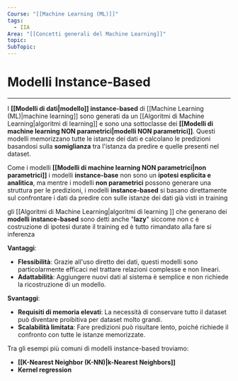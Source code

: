 ```yaml
---
Course: "[[Machine Learning (ML)]]"
tags:
  - IIA
Area: "[[Concetti generali del Machine Learning]]"
topic: 
SubTopic:
---
```

# Modelli Instance-Based
---
I __[[Modelli di dati|modello]] instance-based__ di [[Machine Learning (ML)|machine learning]] sono generati da un [[Algoritmi di Machine Learning|algoritmi di learning]] e sono una sottoclasse dei  __[[Modelli di machine learning NON parametrici|modelli NON parametrici]]__.  Questi modelli memorizzano tutte le istanze dei dati e calcolano le predizioni basandosi sulla __somiglianza__ tra l'istanza da predire e quelle presenti nel dataset.

Come i modelli __[[Modelli di machine learning NON parametrici|non parametrici]]__ i modelli __instance-base__ non sono un __ipotesi esplicita e analitica__, ma mentre i modelli __non parametrici__  possono generare una struttura per le predizioni, i modelli __instance-based__ si basano direttamente sul confrontare i dati da predire con sulle istanze dei dati già visti in training 

gli [[Algoritmi di Machine Learning|algoritmi di learning ]] che generano dei __modelli instance-based__ sono detti anche "__lazy__" siccome non c è costruzione di ipotesi durate il training ed è tutto rimandato alla fare si inferenza

__Vantaggi__:  
- __Flessibilità__: Grazie all'uso diretto dei dati, questi modelli sono particolarmente efficaci nel trattare relazioni complesse e non lineari.  
- __Adattabilità__: Aggiungere nuovi dati al sistema è semplice e non richiede la ricostruzione di un modello.  

__Svantaggi__:  
- __Requisiti di memoria elevati__: La necessità di conservare tutto il dataset può diventare proibitiva per dataset molto grandi.  
- __Scalabilità limitata__: Fare predizioni può risultare lento, poiché richiede il confronto con tutte le istanze memorizzate.  

Tra gli esempi più comuni di modelli instance-based troviamo:  
- __[[K-Nearest Neighbor (K-NN)|k-Nearest Neighbors]]__  
- __Kernel regression__  



